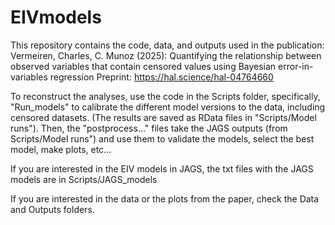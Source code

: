 # EIVmodels

This repository contains the code, data, and outputs used in the publication:
Vermeiren, Charles, C. Munoz (2025): Quantifying the relationship between observed variables that contain censored values using Bayesian error-in-variables regression
Preprint: https://hal.science/hal-04764660

To reconstruct the analyses, use the code in the Scripts folder, specifically, "Run_models" to calibrate the different model versions to the data, including censored datasets. (The results are saved as RData files in "Scripts/Model runs"). Then, the "postprocess..." files take the JAGS outputs (from Scripts/Model runs") and use them to validate the models, select the best model, make plots, etc...

If you are interested in the EIV models in JAGS, the txt files with the JAGS models are in Scripts/JAGS_models

If you are interested in the data or the plots from the paper, check the Data and Outputs folders.
